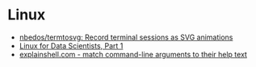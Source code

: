 # Linux

* [nbedos/termtosvg: Record terminal sessions as SVG animations](https://github.com/nbedos/termtosvg)
* [Linux for Data Scientists, Part 1](http://www.8451.com/blog/linux-for-data-scientists-part-1)
* [explainshell.com - match command-line arguments to their help text](https://explainshell.com/#)

